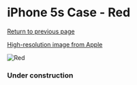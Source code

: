 # iPhone 5s Case - Red

[Return to previous page](/iphone_5s)

[High-resolution image from Apple](https://store.storeimages.cdn-apple.com/8756/as-images.apple.com/is/MF046?wid=4500&hei=4500&fmt=png)

<div style="width: 384px"><img src="/everysource/MF046.png" alt="Red"></div>

### Under construction
